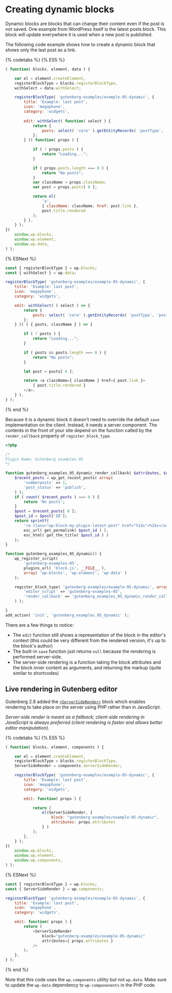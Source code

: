 # Creating dynamic blocks

Dynamic blocks are blocks that can change their content even if the post is not saved. One example from WordPress itself is the latest posts block. This block will update everywhere it is used when a new post is published.

The following code example shows how to create a dynamic block that shows only the last post as a link.

{% codetabs %}
{% ES5 %}
```js
( function( blocks, element, data ) {

	var el = element.createElement,
	registerBlockType = blocks.registerBlockType,
	withSelect = data.withSelect;

	registerBlockType( 'gutenberg-examples/example-05-dynamic', {
		title: 'Example: last post',
		icon: 'megaphone',
		category: 'widgets',
		
		edit: withSelect( function( select ) {
			return {
				posts: select( 'core' ).getEntityRecords( 'postType', 'post' )
			};
		} )( function( props ) {

			if ( ! props.posts ) {
				return "Loading...";
			}

			if ( props.posts.length === 0 ) {
				return "No posts";
			}
			var className = props.className;
			var post = props.posts[ 0 ];

			return el(
				'a',
				{ className: className, href: post.link },
				post.title.rendered
			);
		} ),
	} );
}(
	window.wp.blocks,
	window.wp.element,
	window.wp.data,
) );
```
{% ESNext %}
```js
const { registerBlockType } = wp.blocks;
const { withSelect } = wp.data;

registerBlockType( 'gutenberg-examples/example-05-dynamic', {
	title: 'Example: last post',
	icon: 'megaphone',
	category: 'widgets',

	edit: withSelect( ( select ) => {
		return {
			posts: select( 'core' ).getEntityRecords( 'postType', 'post' )
		};
	} )( ( { posts, className } ) => {

		if ( ! posts ) {
			return "Loading...";
		}

		if ( posts && posts.length === 0 ) {
			return "No posts";
		}

		let post = posts[ 0 ];

		return <a className={ className } href={ post.link }>
			{ post.title.rendered }
		</a>;
	} ),
} );
```
{% end %}

Because it is a dynamic block it doesn't need to override the default `save` implementation on the client. Instead, it needs a server component. The contents in the front of your site depend on the function called by the `render_callback` property of `register_block_type`.

```php
<?php

/*
Plugin Name: Gutenberg examples 05
*/

function gutenberg_examples_05_dynamic_render_callback( $attributes, $content ) {
	$recent_posts = wp_get_recent_posts( array(
		'numberposts' => 1,
		'post_status' => 'publish',
	) );
	if ( count( $recent_posts ) === 0 ) {
		return 'No posts';
	}
	$post = $recent_posts[ 0 ];
	$post_id = $post['ID'];
	return sprintf(
		'<a class="wp-block-my-plugin-latest-post" href="%1$s">%2$s</a>',
		esc_url( get_permalink( $post_id ) ),
		esc_html( get_the_title( $post_id ) )
	);
}

function gutenberg_examples_05_dynamic() {
	wp_register_script(
		'gutenberg-examples-05',
		plugins_url( 'block.js', __FILE__ ),
		array( 'wp-blocks', 'wp-element', 'wp-data' )
	);

	register_block_type( 'gutenberg-examples/example-05-dynamic', array(
		'editor_script' => 'gutenberg-examples-05',
		'render_callback' => 'gutenberg_examples_05_dynamic_render_callback'
	) );

}
add_action( 'init', 'gutenberg_examples_05_dynamic' );

```

There are a few things to notice:

* The `edit` function still shows a representation of the block in the editor's context (this could be very different from the rendered version, it's up to the block's author)
* The built-in `save` function just returns `null` because the rendering is performed server-side.
* The server-side rendering is a function taking the block attributes and the block inner content as arguments, and returning the markup (quite similar to shortcodes)

## Live rendering in Gutenberg editor

Gutenberg 2.8 added the [`<ServerSideRender>`](/packages/components/src/server-side-render) block which enables rendering to take place on the server using PHP rather than in JavaScript. 

*Server-side render is meant as a fallback; client-side rendering in JavaScript is always preferred (client rendering is faster and allows better editor manipulation).*

{% codetabs %}
{% ES5 %}
```js
( function( blocks, element, components ) {

	var el = element.createElement,
	registerBlockType = blocks.registerBlockType,
	ServerSideRender = components.ServerSideRender;

	registerBlockType( 'gutenberg-examples/example-05-dynamic', {
		title: 'Example: last post',
		icon: 'megaphone',
		category: 'widgets',

		edit: function( props ) {

			return (
				el(ServerSideRender, {
					block: "gutenberg-examples/example-05-dynamic",
					attributes: props.attributes
				} )
			);
		},
	} );
}(
	window.wp.blocks,
	window.wp.element,
	window.wp.components,
) );
```
{% ESNext %}
```js
const { registerBlockType } = wp.blocks;
const { ServerSideRender } = wp.components;

registerBlockType( 'gutenberg-examples/example-05-dynamic', {
	title: 'Example: last post',
	icon: 'megaphone',
	category: 'widgets',

	edit: function( props ) {
		return (
			<ServerSideRender
				block="gutenberg-examples/example-05-dynamic"
				attributes={ props.attributes }
			/>
		);
	},
} );
```
{% end %}

Note that this code uses the `wp.components` utility but not `wp.data`. Make sure to update the `wp-data` dependency to `wp-compononents` in the PHP code.
